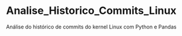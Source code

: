 # Analise_Historico_Commits_Linux
Análise do histórico de commits do kernel Linux com Python e Pandas
